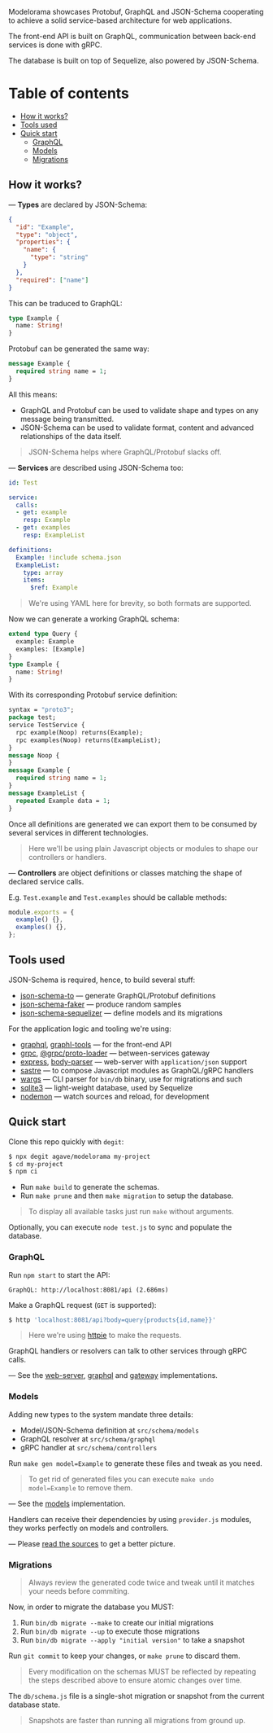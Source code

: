 Modelorama showcases Protobuf, GraphQL and JSON-Schema cooperating to achieve a solid service-based architecture for web applications.

The front-end API is built on GraphQL, communication between back-end services is done with gRPC.

The database is built on top of Sequelize, also powered by JSON-Schema.

# Table of contents

- [How it works?](#how-it-works)
- [Tools used](#tools-used)
- [Quick start](#quick-start)
  - [GraphQL](#graphql)
  - [Models](#models)
  - [Migrations](#migrations)

## How it works?

&mdash; **Types** are declared by JSON-Schema:

```json
{
  "id": "Example",
  "type": "object",
  "properties": {
    "name": {
      "type": "string"
    }
  },
  "required": ["name"]
}
```

This can be traduced to GraphQL:

```graphql
type Example {
  name: String!
}
```

Protobuf can be generated the same way:

```protobuf
message Example {
  required string name = 1;
}
```

All this means:

- GraphQL and Protobuf can be used to validate shape and types on any message being transmitted.
- JSON-Schema can be used to validate format, content and advanced relationships of the data itself.

> JSON-Schema helps where GraphQL/Protobuf slacks off.

&mdash; **Services** are described using JSON-Schema too:

```yaml
id: Test

service:
  calls:
  - get: example
    resp: Example
  - get: examples
    resp: ExampleList

definitions:
  Example: !include schema.json
  ExampleList:
    type: array
    items:
      $ref: Example
```

> We're using YAML here for brevity, so both formats are supported.

Now we can generate a working GraphQL schema:

```graphql
extend type Query {
  example: Example
  examples: [Example]
}
type Example {
  name: String!
}
```

With its corresponding Protobuf service definition:

```protobuf
syntax = "proto3";
package test;
service TestService {
  rpc example(Noop) returns(Example);
  rpc examples(Noop) returns(ExampleList);
}
message Noop {
}
message Example {
  required string name = 1;
}
message ExampleList {
  repeated Example data = 1;
}
```

Once all definitions are generated we can export them to be consumed by several services in different technologies.

> Here we'll be using plain Javascript objects or modules to shape our controllers or handlers.

&mdash; **Controllers** are object definitions or classes matching the shape of declared service calls.

E.g. `Test.example` and `Test.examples` should be callable methods:

```js
module.exports = {
  example() {},
  examples() {},
};
```

## Tools used

JSON-Schema is required, hence, to build several stuff:

- [json-schema-to](https://www.npmjs.com/package/json-schema-to) &mdash; generate GraphQL/Protobuf definitions
- [json-schema-faker](https://www.npmjs.com/package/json-schema-faker) &mdash; produce random samples
- [json-schema-sequelizer](https://www.npmjs.com/package/json-schema-sequelizer) &mdash; define models and its migrations

For the application logic and tooling we're using:

- [graphql](https://www.npmjs.com/package/graphql), [graphl-tools](https://www.npmjs.com/package/graphql-tools) &mdash; for the front-end API
- [grpc](https://www.npmjs.com/package/grpc), [@grpc/proto-loader](https://www.npmjs.com/package/@grpc/proto-loader) &mdash; between-services gateway
- [express](https://www.npmjs.com/package/body-parser),  [body-parser](https://www.npmjs.com/package/express) &mdash; web-server with `application/json` support
- [sastre](https://www.npmjs.com/package/sastre) &mdash; to compose Javascript modules as GraphQL/gRPC handlers
- [wargs](https://www.npmjs.com/package/wargs) &mdash; CLI parser for `bin/db` binary, use for migrations and such
- [sqlite3](https://www.npmjs.com/package/sqlite3) &mdash; light-weight database, used by Sequelize
- [nodemon](https://www.npmjs.com/package/nodemon) &mdash; watch sources and reload, for development

## Quick start

Clone this repo quickly with `degit`:

```bash
$ npx degit agave/modelorama my-project
$ cd my-project
$ npm ci
```

- Run `make build` to generate the schemas.
- Run `make prune` and then `make migration` to setup the database.

> To display all available tasks just run `make` without arguments.

Optionally, you can execute `node test.js` to sync and populate the database.

### GraphQL

Run `npm start` to start the API:

```
GraphQL: http://localhost:8081/api (2.686ms)
```

Make a GraphQL request (`GET` is supported):

```bash
$ http 'localhost:8081/api?body=query{products{id,name}}'
```

> Here we're using [httpie](https://httpie.org/) to make the requests.

GraphQL handlers or resolvers can talk to other services through gRPC calls.

&mdash; See the [web-server](/app.js), [graphql](/src/helpers/graphql.js) and [gateway](/src/helpers/grpc.js) implementations.

### Models

Adding new types to the system mandate three details:

- Model/JSON-Schema definition at `src/schema/models`
- GraphQL resolver at `src/schema/graphql`
- gRPC handler at `src/schema/controllers`

Run `make gen model=Example` to generate these files and tweak as you need.

> To get rid of generated files you can execute `make undo model=Example` to remove them.

&mdash; See the [models](/src/helpers/models.js) implementation.

Handlers can receive their dependencies by using `provider.js` modules, they works perfectly on models and controllers.

&mdash; Please [read the sources](/src/schema) to get a better picture.

### Migrations

> Always review the generated code twice and tweak until it matches your needs before commiting.

Now, in order to migrate the database you MUST:

1. Run `bin/db migrate --make` to create our initial migrations
2. Run `bin/db migrate --up` to execute those migrations
3. Run `bin/db migrate --apply "initial version"` to take a snapshot

Run `git commit` to keep your changes, or `make prune` to discard them.

> Every modification on the schemas MUST be reflected by repeating the steps described above to ensure atomic changes over time.

The `db/schema.js` file is a single-shot migration or snapshot from the current database state.

> Snapshots are faster than running all migrations from ground up.
